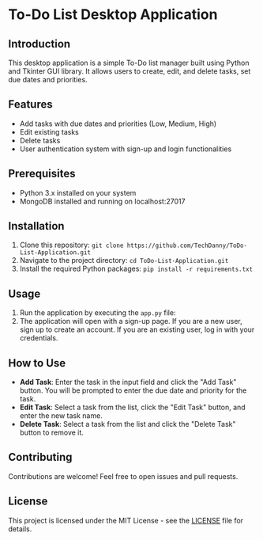 # To-Do List Desktop Application

## Introduction

This desktop application is a simple To-Do list manager built using Python and Tkinter GUI library. It allows users to create, edit, and delete tasks, set due dates and priorities.

## Features

- Add tasks with due dates and priorities (Low, Medium, High)
- Edit existing tasks
- Delete tasks
- User authentication system with sign-up and login functionalities

## Prerequisites

- Python 3.x installed on your system
- MongoDB installed and running on localhost:27017

## Installation

1. Clone this repository:
   `git clone https://github.com/TechDanny/ToDo-List-Application.git`
2. Navigate to the project directory:
   `cd ToDo-List-Application.git`
3. Install the required Python packages:
   `pip install -r requirements.txt`

## Usage

1. Run the application by executing the `app.py` file:
2. The application will open with a sign-up page. If you are a new user, sign up to create an account. If you are an existing user, log in with your credentials.

## How to Use

- **Add Task**: Enter the task in the input field and click the "Add Task" button. You will be prompted to enter the due date and priority for the task.
- **Edit Task**: Select a task from the list, click the "Edit Task" button, and enter the new task name.
- **Delete Task**: Select a task from the list and click the "Delete Task" button to remove it.

## Contributing

Contributions are welcome! Feel free to open issues and pull requests.

## License

This project is licensed under the MIT License - see the [LICENSE](LICENSE) file for details.
